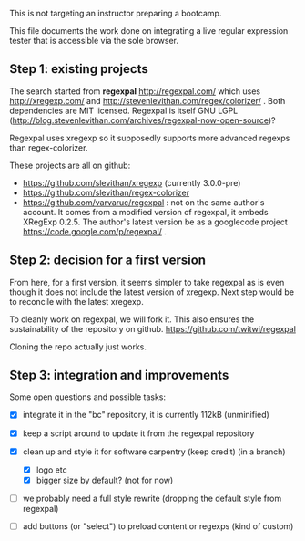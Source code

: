 This is not targeting an instructor preparing a bootcamp.

This file documents the work done on integrating a live regular expression tester that is accessible via the sole browser.

## Step 1: existing projects

The search started from **regexpal** http://regexpal.com/ which uses http://xregexp.com/ and http://stevenlevithan.com/regex/colorizer/ .
Both dependencies are MIT licensed.
Regexpal is itself GNU LGPL (http://blog.stevenlevithan.com/archives/regexpal-now-open-source)?

Regexpal uses xregexp so it supposedly supports more advanced regexps than regex-colorizer.

These projects are all on github:

- https://github.com/slevithan/xregexp (currently 3.0.0-pre)
- https://github.com/slevithan/regex-colorizer
- https://github.com/varvaruc/regexpal : not on the same author's account. It comes from a modified version of regexpal, it embeds XRegExp 0.2.5. The author's latest version be as a googlecode project https://code.google.com/p/regexpal/ . 

## Step 2: decision for a first version

From here, for a first version, it seems simpler to take regexpal as is even though it does not include the latest version of xregexp. Next step would be to reconcile with the latest xregexp.

To cleanly work on regexpal, we will fork it.
This also ensures the sustainability of the repository on github.
https://github.com/twitwi/regexpal

Cloning the repo actually just works.

## Step 3: integration and improvements

Some open questions and possible tasks:

- [x] integrate it in the "bc" repository, it is currently 112kB (unminified)
- [x] keep a script around to update it from the regexpal repository
- [x] clean up and style it for software carpentry (keep credit) (in a branch)
  - [x] logo etc
  - [x] bigger size by default? (not for now)
- [ ] we probably need a full style rewrite (dropping the default style from regexpal)
- [ ] add buttons (or "select") to preload content or regexps (kind of custom)

